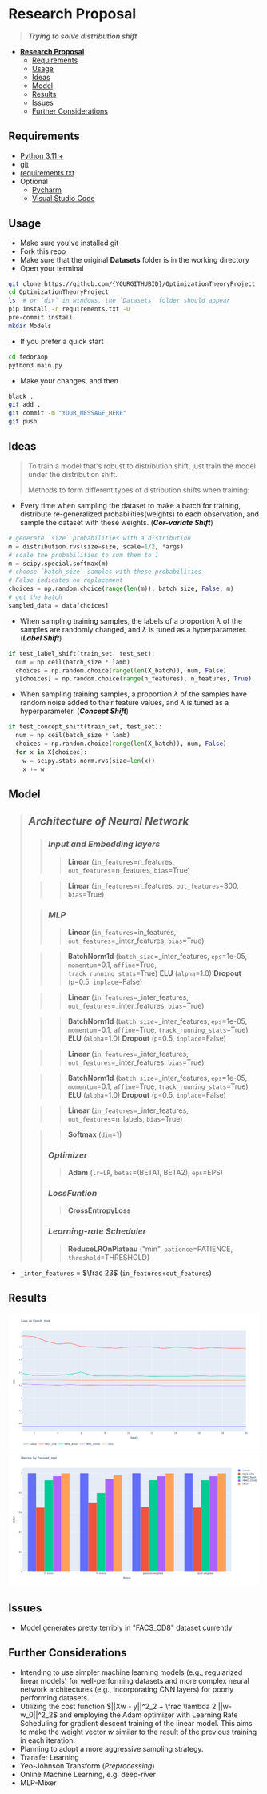 # **Research Proposal**

> **_Trying to solve distribution shift_**

- [**Research Proposal**](#research-proposal)
  - [Requirements](#requirements)
  - [Usage](#usage)
  - [Ideas](#ideas)
  - [Model](#model)
  - [Results](#results)
  - [Issues](#issues)
  - [Further Considerations](#further-considerations)

## Requirements

- [Python 3.11 +](https://www.python.org/downloads/)
- [git](https://git-scm.com/downloads)
- [requirements.txt](requirements.txt)
- Optional
  - [Pycharm](https://www.jetbrains.com/pycharm/download)
  - [Visual Studio Code](https://code.visualstudio.com/Download)

## Usage

- Make sure you've installed git
- Fork this repo
- Make sure that the original **Datasets** folder is in the working directory
- Open your terminal

```bash
git clone https://github.com/{YOURGITHUBID}/OptimizationTheoryProject
cd OptimizationTheoryProject
ls  # or `dir` in windows, the `Datasets` folder should appear
pip install -r requirements.txt -U
pre-commit install
mkdir Models
```

- If you prefer a quick start

```bash
cd fedorAop
python3 main.py
```

- Make your changes, and then

```bash
black .
git add .
git commit -m "YOUR_MESSAGE_HERE"
git push
```

## Ideas

> To train a model that's robust to distribution shift, just train the model under the distribution shift.
>
> Methods to form different types of distribution shifts when training:

- Every time when sampling the dataset to make a batch for training, distribute re-generalized probabilities(weights) to each observation, and sample the dataset
  with these weights. (**_Cor-variate Shift_**)

```python
# generate `size` probabilities with a distribution
m = distribution.rvs(size=size, scale=1/2, *args)
# scale the probabilities to sum them to 1
m = scipy.special.softmax(m)
# choose `batch_size` samples with these probabilities
# False indicates no replacement
choices = np.random.choice(range(len(m)), batch_size, False, m)
# get the batch
sampled_data = data[choices]
```

- When sampling training samples, the labels of a proportion $\lambda$ of the samples are randomly changed, and $\lambda$ is tuned as a hyperparameter. (**_Label Shift_**)

```python
if test_label_shift(train_set, test_set):
  num = np.ceil(batch_size * lamb)
  choices = np.random.choice(range(len(X_batch)), num, False)
  y[choices] = np.random.choice(range(n_features), n_features, True)
```

- When sampling training samples, a proportion $\lambda$ of the samples have random noise added to their feature values, and $\lambda$ is tuned as a hyperparameter. (**_Concept Shift_**)

```python
if test_concept_shift(train_set, test_set):
  num = np.ceil(batch_size * lamb)
  choices = np.random.choice(range(len(X_batch)), num, False)
  for x in X[choices]:
    w = scipy.stats.norm.rvs(size=len(x))
    x += w
```

## Model

> ## _Architecture of Neural Network_
>
> > ### **_Input and Embedding layers_**
> >
> > > **Linear** (`in_features`=n_features, `out_features`=n_features, `bias`=True)
>
> > > **Linear** (`in_features`=n_features, `out_features`=300, `bias`=True)
>
> > ### **_MLP_**
> >
> > > **Linear** (`in_features`=in_features, `out_features`=\_inter_features, `bias`=True)
>
> > > **BatchNorm1d** (`batch_size`=\_inter_features, `eps`=1e-05, `momentum`=0.1, `affine`=True, `    track_running_stats`=True)
> > > **ELU** (`alpha`=1.0)
> > > **Dropout** (`p`=0.5, `inplace`=False)
>
> > > **Linear** (`in_features`=\_inter_features, `out_features`=\_inter_features, `bias`=True)
>
> > > **BatchNorm1d** (`batch_size`=\_inter_features, `eps`=1e-05, `momentum`=0.1, `affine`=True, `track_running_stats`=True)
> > > **ELU** (`alpha`=1.0)
> > > **Dropout** (`p`=0.5, `inplace`=False)
>
> > > **Linear** (`in_features`=\_inter_features, `out_features`=\_inter_features, `bias`=True)
>
> > > **BatchNorm1d** (`batch_size`=\_inter_features, `eps`=1e-05, `momentum`=0.1, `affine`=True, `track_running_stats`=True)
> > > **ELU** (`alpha`=1.0)
> > > **Dropout** (`p`=0.5, `inplace`=False)
>
> > > **Linear** (`in_features`=\_inter_features, `out_features`=n_labels, `bias`=True)
>
> > > **Softmax** (`dim`=1)
> >
> > ### _Optimizer_
> >
> > > **Adam** (`lr=LR`, `betas`=(BETA1, BETA2), `eps`=EPS)
> >
> > ### _LossFuntion_
> >
> > > **CrossEntropyLoss**
> >
> > ### _Learning-rate Scheduler_
> >
> > > **ReduceLROnPlateau** ("min", `patience`=PATIENCE, `threshold`=THRESHOLD)

- `_inter_features` = $\frac 23$ (`in_features`+`out_features`)

## Results

<img src="images/testLossMethod1.png" alt="testLossMethod1" style="zoom:50%;" />

<img src="images/testMetricsMethod1.png" alt="testMetricsMethod1" style="zoom:50%;" title="testMetricsMethod1"/>

## Issues

- Model generates pretty terribly in "FACS_CD8" dataset currently

## Further Considerations

- Intending to use simpler machine learning models (e.g., regularized linear models) for well-performing datasets and more complex neural network architectures (e.g., incorporating CNN layers) for poorly performing datasets.
- Utilizing the cost function $||Xw - y||^2_2 + \frac \lambda 2 ||w-w_0||^2_2$ and employing the Adam optimizer with Learning Rate Scheduling for gradient descent training of the linear model. This aims to make the weight vector $w$ similar to the result of the previous training in each iteration.
- Planning to adopt a more aggressive sampling strategy.
- Transfer Learning
- Yeo-Johnson Transform (_Preprocessing_)
- Online Machine Learning, e.g. deep-river
- MLP-Mixer
